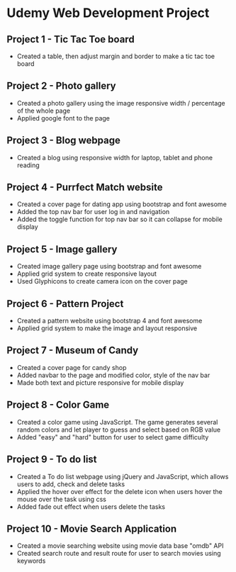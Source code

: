 # Udemy Web Development Project


## Project 1 - Tic Tac Toe board
 - Created a table, then adjust margin and border to make a tic tac toe board

## Project 2 - Photo gallery
 - Created a photo gallery using the image responsive width / percentage of the whole page
 - Applied google font to the page

## Project 3 - Blog webpage
 - Created a blog using responsive width for laptop, tablet and phone reading

## Project 4 - Purrfect Match website
 - Created a cover page for dating app using bootstrap and font awesome 
 - Added the top nav bar for user log in and navigation
 - Added the toggle function for top nav bar so it can collapse for mobile display

## Project 5 - Image gallery
 - Created image gallery page using bootstrap and font awesome
 - Applied grid system to create responsive layout
 - Used Glyphicons to create camera icon on the cover page
 
## Project 6 - Pattern Project
 - Created a pattern website using bootstrap 4 and font awesome
 - Applied grid system to make the image and layout responsive 
 
## Project 7 - Museum of Candy
- Created a cover page for candy shop
- Added navbar to the page and modified color, style of the nav bar
- Made both text and picture responsive for mobile display

## Project 8 - Color Game
- 	Created a color game using JavaScript. The game generates several random colors and let player to guess and select based on RGB value
- Added "easy" and "hard" button for user to select game difficulty

## Project 9 - To do list
- Created a To do list webpage using jQuery and JavaScript, which allows users to add, check and delete tasks
- Applied the hover over effect for the delete icon when users hover the mouse over the task using css
- Added fade out effect when users delete the tasks

## Project 10 - Movie Search Application
- Created a movie searching website using movie data base "omdb" API
- Created search route and result route for user to search movies using keywords
